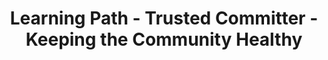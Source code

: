 ---
layout: learning-path-page
show_meta: false
title: Learning Path - Trusted Committer - Keeping the Community Healthy
learning_path_article: trusted-committer/03-keeping-the-community-healthy.asciidoc
learning_path_group: Trusted Committer
learning_path_menu_title: 03 - Keeping the Community Healthy
learning_path_position: 3
---